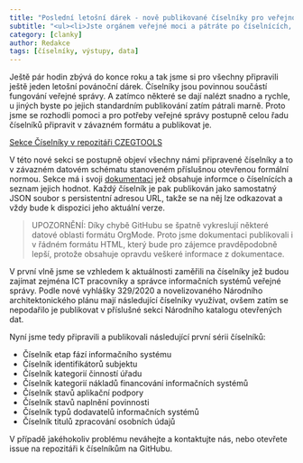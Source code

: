 ```yaml
---
title: "Poslední letošní dárek - nově publikované číselníky pro veřejnou správu"
subtitle: "<ul><li>Jste orgánem veřejné moci a pátráte po číselnících, které musíte používat?<li>Celou řadu jich najdete třeba v Národním katalogu otevřených dat, nebo v Registru práv a povinností.<li>Jsou zde ale poněkud nově definované číselníky, které zatím moc nenajdete. A s tím jsme se rozhodli pomoci.</ul>"
category: [clanky]
author: Redakce
tags: [číselníky, výstupy, data]
---
```


Ještě pár hodin zbývá do konce roku a tak jsme si pro všechny připravili ještě jeden letošní povánoční dárek. Číselníky jsou povinnou součástí fungování veřejné správy. A zatímco některé se dají nalézt snadno a rychle, u jiných byste po jejich standardním publikování zatím pátrali marně. Proto jsme se rozhodli pomoci a pro potřeby veřejné správy postupně celou řadu číselníků připravit v závazném formátu a publikovat je.


[Sekce Číselníky v repozitáři CZEGTOOLS](https://github.com/OPENCZEG/czeg_tools/tree/master/valuelists)

V této nové sekci se postupně objeví všechny námi připravené číselníky a to v závazném datovém schématu stanoveném příslušnou otevřenou formální normou. Sekce má i svoji [dokumentaci](https://github.com/OPENCZEG/czeg_tools/blob/master/valuelists/dokumentace.org) jež obsahuje informce o číselnících a seznam jejich hodnot. Každý číselník je pak publikován jako samostatný JSON soubor s persistentní adresou URL, takže se na něj lze odkazovat a vždy bude k dispozici jeho aktuální verze.

> UPOZORNĚNÍ: Díky chybě GitHubu se špatně vykreslují některé datové oblasti formátu OrgMode. Proto jsme dokumentaci publikovali i v řádném formátu HTML, který bude pro zájemce pravděpodobně lepší, protože obsahuje opravdu veškeré informace z dokumentace.

V první vlně jsme se vzhledem k aktuálnosti zaměřili na číselníky jež budou zajímat zejména ICT pracovníky a správce informačních systémů veřejné správy. Podle nové vyhlášky 329/2020 a novelizovaného Národního architektonického plánu mají následující číselníky využívat, ovšem zatím se nepodařilo je publikovat v příslušné sekci Národního katalogu otevřených dat. 

Nyní jsme tedy připravili a publikovali následující první sérii číselníků:

* Číselník etap fází informačního systému
* Číselník identifikátorů subjektu
* Číselník kategorií činností úřadu
* Číselník kategorií nákladů financování informačních systémů
* Číselník stavů aplikační podpory
* Číselník stavů naplnění povinnosti
* Číselník typů dodavatelů informačních systémů
* Číselník titulů zpracování osobních údajů

V případě jakéhokoliv problému neváhejte a kontaktujte nás, nebo otevřete issue na repozitáři k číselníkům na GitHubu.